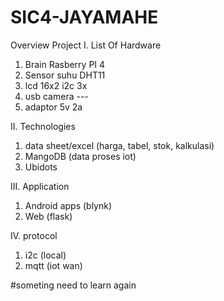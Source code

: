 # SIC4-JAYAMAHE
Overview Project
I. List Of Hardware
  1. Brain Rasberry PI 4
  2. Sensor suhu DHT11
  3. lcd 16x2 i2c 3x
  4. usb camera ---
  6. adaptor 5v 2a
     
II. Technologies
  1. data sheet/excel (harga, tabel, stok, kalkulasi)
  2. MangoDB (data proses iot)
  3. Ubidots

III. Application
  1. Android apps (blynk)
  2. Web (flask)

IV. protocol
  1. i2c (local)
  2. mqtt (iot wan)


#someting need to learn again 
